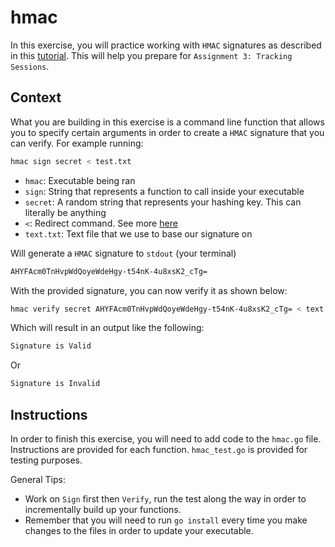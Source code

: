 # hmac

In this exercise, you will practice working with `HMAC` signatures as described in this [tutorial](https://drstearns.github.io/tutorials/sessions/#secsessiontokens).
This will help you prepare for `Assignment 3: Tracking Sessions`.

## Context
What you are building in this exercise is a command line function that allows you to specify certain arguments in order to 
create a `HMAC` signature that you can verify.
For example running:
```bash
hmac sign secret < test.txt
```
- `hmac`: Executable being ran
- `sign`: String that represents a function to call inside your executable
- `secret`: A random string that represents your hashing key. This can literally be anything
- `<`: Redirect command. See more [here](https://www.digitalocean.com/community/tutorials/an-introduction-to-linux-i-o-redirection)
- `text.txt`: Text file that we use to base our signature on

Will generate a `HMAC` signature to `stdout` (your terminal)
```bash
AHYFAcm0TnHvpWdQoyeWdeHgy-t54nK-4u8xsK2_cTg=
```
With the provided signature, you can now verify it as shown below:
```bash
hmac verify secret AHYFAcm0TnHvpWdQoyeWdeHgy-t54nK-4u8xsK2_cTg= < text.txt
```
Which will result in an output like the following:
```bash
Signature is Valid
```
Or 
```bash
Signature is Invalid
```
## Instructions
In order to finish this exercise, you will need to add code to the `hmac.go` file. 
Instructions are provided for each function. 
`hmac_test.go` is provided for testing purposes.

General Tips:
- Work on `Sign` first then `Verify`, run the test along the way in order to 
incrementally build up your functions.
- Remember that you will need to run `go install` every time you make changes to the files in order 
to update your executable.


